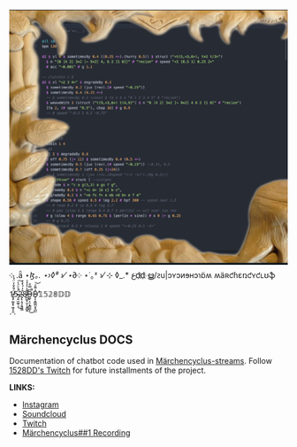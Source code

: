 ![](stream_1.png)<br />
༶ .ǟ ⋆_ɮ｡. ⋆›◊⁸ ›⁄ ⋆_∂༶ ⋆˙｡ᶻ ›⁄ ⊹ ◊_.* عd҉d҉ ൠ/ꙅu|ɔʏɔᴎɘʜɔɿɒ̈ʍ ʍäʀƈɦɛռƈʏƈʟʊֆ<br />
1̸̵̡̡͚͙͓͖̝̞̼̈́̐̐̒̈́̾5̴̵̘͍̫͚̠͉̈́͐̈́͐̚͜͠2̴̴̡̢̝̘̞͍͖̼͒̓́̀̽͐8̵̸̪̺̟̫̝͕͍̻͍͌̔͐͐̽͛D̵̴͚̙͔̠͓͇͚͕͆̿͒̚̚͜D̴̵̡͎͍͇̪͙̞̪̼̽͌̓̕̕͝𝟙𝟝𝟚𝟠𝔻𝔻

.
.<br />
## Märchencyclus DOCS

Documentation of chatbot code used in [Märchencyclus-streams](https://drive.google.com/file/d/1_4hBziRUHGyFvanUGl120_3g_cLNEPoJ/view?usp=sharing). Follow [1528DD's Twitch](https://www.twitch.tv/1528dd) for future installments of the project.


**LINKS:**

* [Instagram](https://www.instagram.com/wannes_dewit/)
* [Soundcloud](https://soundcloud.com/1528dd)
* [Twitch](https://www.twitch.tv/1528dd)
* [Märchencyclus##1 Recording](https://drive.google.com/file/d/1_4hBziRUHGyFvanUGl120_3g_cLNEPoJ/view?usp=sharing)
